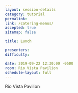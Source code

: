 ```yaml
---
layout: session-details
category: tutorial
permalink:
link: /catering-menus/
accepted: true
sitemap: false

title: Lunch

presenters:
difficulty:

date: 2019-09-22 12:30:00 -0500
room: Rio Vista Pavilion
schedule-layout: full
---
```

Rio Vista Pavilion
